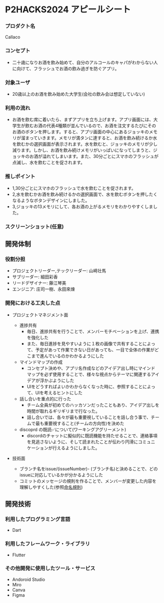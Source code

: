 # P2HACKS2024 アピールシート 

### プロダクト名  
Callaco

### コンセプト  
- 二十歳になりお酒を飲み始めて、自分のアルコールのキャパがわからない人に向けて、フラッシュでお酒の飲み過ぎを防ぐアプリ。

### 対象ユーザ  
- 20歳以上のお酒を飲み始めた大学生(会社の飲み会は想定していない)

### 利用の流れ  
- お酒を飲む席に着いたら、まずアプリを立ち上げます。アプリ画面には、大学生が飲むお酒の代表4種類が並んでいるので、お酒を注文するたびにそのお酒のボタンを押します。すると、アプリ画面の中心にあるジョッキのメモリが溜まっていきます。メモリが満タンに達すると、お酒を飲み続けるか水を飲むかの選択画面が表示されます。水を飲むと、ジョッキのメモリが少し減ります。しかし、お酒を飲み続けメモリがいっぱいになってしまうと、ジョッキのお酒が溢れてしまいます。また、30分ごとにスマホのフラッシュが点滅し、水を飲むことを促されます。

### 推しポイント  
- 1,30分ごとにスマホのフラッシュで水を飲むことを促されます。
- 2,水を飲むかお酒を飲み続けるかの選択画面で、水を飲むボタンを押したくなるようなボタンデザインにしました。
- 3,ジョッキの13メモリにして、各お酒の上がるメモリをわかりやすくしました。

### スクリーンショット(任意)  

## 開発体制  

### 役割分担  
- プロジェクトリーダー,テックリーダー: 山崎壮馬
- サブリーダー: 細田彩香
- リードデザイナー: 藤江琴美
- エンジニア: 庄司一樹、永田來煉

### 開発における工夫した点 
- プロジェクトマネジメント面
    - 進捗共有
        - 毎日、進捗共有を行うことで、メンバーモチベーションを上げ、連携を強化した
        - また、毎日進捗を見やすいように１枚の画像で共有することによって、予定があって作業できない日があっても、一目で全体の作業がどこまで進んでいるのかわかるようにした
    - マインドマップの作成
        - コンセプト決めや、アプリ名作成などのアイデア出し時にマインドマップを必ず使用することで、様々な視点からテーマに関連するアイデアが浮かぶようにした
        - UIをどうすればよいかわからなくなった時に、参照することによって、UIを考えるヒントにした
    - 話し合いを重点的に行った
        - チーム全員が初めてのハッカソンだったこともあり、アイデア出しを時間が取れるギリギリまで行なった。
        - 話し合いでは、各々が最も重要視していることを話し合う事で、チームで最も重要視すること(チームの方向性)を決めた
    - discoprd の既読✅について(ワーキングアグリーメント)
        - discordのチャットに擬似的に既読機能を持たせることで、連絡事項を見逃さないように、そして読まれたことが伝わり円滑にコミュニケーションが行えるようにしました。
    
- 技術面
    - ブランチ名をissue/(issueNumber)- (ブランチ名)と決めることで、どのissueに対応しているかが分かるようにした
    - コミットのメッセージの規則を作ることで、メンバーが変更した内容を理解しやすくした(参照<a href= "https://github.com/p2hacks2024/pre- 17/wiki/%E5%91%BD%E5%90%8D%E8%A6%8F%E5%89%87/">命名規則<a>)






## 開発技術 

### 利用したプログラミング言語  
- Dart  

### 利用したフレームワーク・ライブラリ  
- Flutter


### その他開発に使用したツール・サービス
- Andoroid Studio
- Miro
- Canva
- Figma
